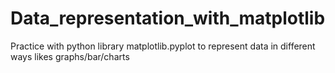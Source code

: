 # Data_representation_with_matplotlib
Practice with python library matplotlib.pyplot to represent data in different ways likes graphs/bar/charts
